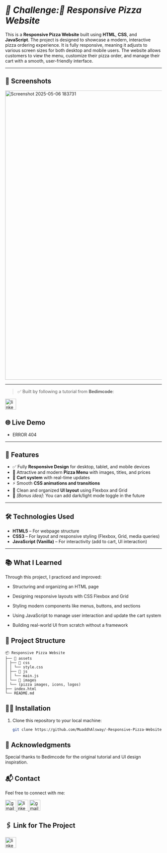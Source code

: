 #  *🚀 Challenge:🍕 Responsive Pizza Website*


This is a **Responsive Pizza Website** built using **HTML**, **CSS**, and **JavaScript**. The project is designed to showcase a modern, interactive pizza ordering experience. It is fully responsive, meaning it adjusts to various screen sizes for both desktop and mobile users. The website allows customers to view the menu, customize their pizza order, and manage their cart with a smooth, user-friendly interface.

---

## 📸 Screenshots

<img width="931" alt="Screenshot 2025-05-06 183731" src="https://github.com/user-attachments/assets/16c24720-c2a0-4e55-ad94-ffca53136e0b" />

---


> ✅ Built by following a tutorial from **Bedimcode**:  
<a href="https://youtu.be/02fqr3OY1VM?feature=shared" target="_blank">
    <img src="https://img.shields.io/static/v1?message=YouTube&logo=youtube&label=&color=red&logoColor=white&labelColor=&style=for-the-badge" height="35" alt="linkedin logo"  />
  </a>



## 🌐 Live Demo
- ERROR 404

---


## 🧠 Features

- ✅ Fully **Responsive Design** for desktop, tablet, and mobile devices
- 🍕 Attractive and modern **Pizza Menu** with images, titles, and prices
- 🛒 **Cart system** with real-time updates
- ⚡ Smooth **CSS animations and transitions**
- 🎨 Clean and organized **UI layout** using Flexbox and Grid
- 🌙 *[Bonus idea]*: You can add dark/light mode toggle in the future

---

## 🛠️ Technologies Used

- **HTML5** – For webpage structure  
- **CSS3** – For layout and responsive styling (Flexbox, Grid, media queries)  
- **JavaScript (Vanilla)** – For interactivity (add to cart, UI interaction)

---

## 📚 What I Learned

Through this project, I practiced and improved:

  - Structuring and organizing an HTML page

  - Designing responsive layouts with CSS Flexbox and Grid

  - Styling modern components like menus, buttons, and sections

  - Using JavaScript to manage user interaction and update the cart system

  - Building real-world UI from scratch without a framework


## 📁 Project Structure
```
📦 Responsive Pizza Website
├── 📁 assets
│ ├── 📁 css
│ │ └── style.css
│ ├── 📁 js
│ │ └── main.js
│ └── 📁 images
│ └── (pizza images, icons, logos)
├── index.html
└── README.md
```
## 🧑‍💻 Installation

1. Clone this repository to your local machine:
   ```bash
   git clone https://github.com/MuaddhAlsway/-Responsive-Pizza-Website-Design-Using-HTML-CSS-And-JavaScript-

## 🙌 Acknowledgments

  Special thanks to Bedimcode for the original tutorial and UI design inspiration.

## 📬 Contact

Feel free to connect with me:

   <a href="https://github.com/MuaddhAlsway" target="_blank">
    <img src="https://img.shields.io/static/v1?message=Github&logo=github&label=&color=black&logoColor=white&labelColor=&style=for-the-badge" height="35" alt="gmail logo"  />
  </a>

   <a href="https://www.linkedin.com/in/muaddh-alsway/" target="_blank">
    <img src="https://img.shields.io/static/v1?message=LinkedIn&logo=linkedin&label=&color=0077B5&logoColor=white&labelColor=&style=for-the-badge" height="35" alt="linkedin logo"  />
  </a>

   <a href="https://mail.google.com/mail/muaddhalsway.com" target="_blank">
    <img src="https://img.shields.io/static/v1?message=Gmail&logo=gmail&label=&color=D14836&logoColor=white&labelColor=&style=for-the-badge" height="35" alt="gmail logo"  />
  </a>

## 🖇️ Link for The Project

 <a href="https://www.linkedin.com/posts/muaddh-alsway_frontenddevelopment-responsivedesign-javascript-activity-7325558986169077760-w5jL?utm_source=share&utm_medium=member_desktop&rcm=ACoAADejAqQBo4IKkDbZQ2uIFfqpjS0OHOJntq8" target="_blank">
    <img src="https://img.shields.io/static/v1?message=LinkedIn&logo=linkedin&label=&color=0077B5&logoColor=white&labelColor=&style=for-the-badge" height="35" alt="linkedin logo"  />
  </a>
